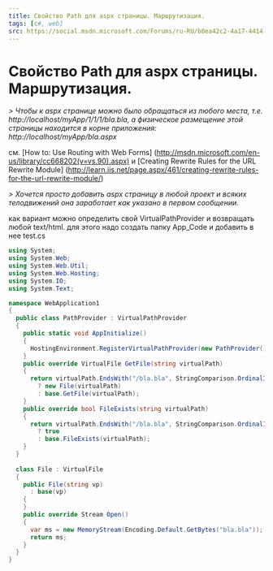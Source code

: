 ```yaml
---
title: Свойство Path для aspx страницы. Маршрутизация.
tags: [c#, web]
src: https://social.msdn.microsoft.com/Forums/ru-RU/b8ea42c2-4a17-4414-ba5a-61312c138494/-path-aspx-?forum=aspnetru
---
```

# Свойство Path для aspx страницы. Маршрутизация.
*> Чтобы к aspx странице можно было обращаться из любого места, т.е. http://localhost/myApp/1/1/1/bla.bla, а физическое размещение этой страницы находится в корне приложения: http://localhost/myApp/bla.aspx*

см. [How to: Use Routing with Web Forms] (http://msdn.microsoft.com/en-us/library/cc668202(v=vs.90).aspx)
и [Creating Rewrite Rules for the URL Rewrite Module] (http://learn.iis.net/page.aspx/461/creating-rewrite-rules-for-the-url-rewrite-module/)

*> Хочется просто добавить aspx страницу в любой проект и всяких телодвижений она заработает как указано в первом сообщении.*

как вариант можно определить свой VirtualPathProvider и возвращать любой text/html.
для этого надо создать папку App_Code и добавить в нее test.cs

```c#
using System; 
using System.Web; 
using System.Web.Util; 
using System.Web.Hosting; 
using System.IO;
using System.Text;

namespace WebApplication1
{
  public class PathProvider : VirtualPathProvider 
  {
    public static void AppInitialize()
    {
      HostingEnvironment.RegisterVirtualPathProvider(new PathProvider()); 
    }
    public override VirtualFile GetFile(string virtualPath)
    {
      return virtualPath.EndsWith("/bla.bla", StringComparison.OrdinalIgnoreCase)
        ? new File(virtualPath)
        : base.GetFile(virtualPath);
    }
    public override bool FileExists(string virtualPath)
    {
      return virtualPath.EndsWith("/bla.bla", StringComparison.OrdinalIgnoreCase)
        ? true
        : base.FileExists(virtualPath);
    }
  }
  
  class File : VirtualFile
  {
    public File(string vp)
      : base(vp)
    {
    }
    public override Stream Open()
    {
      var ms = new MemoryStream(Encoding.Default.GetBytes("bla.bla"));
      return ms;
    }
  }
}
```
